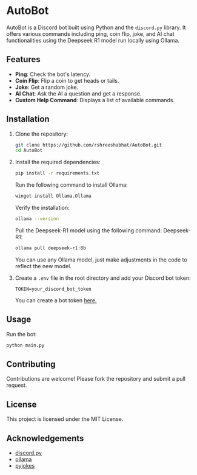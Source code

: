 # AutoBot

AutoBot is a Discord bot built using Python and the `discord.py` library. It offers various commands including ping, coin flip, joke, and AI chat functionalities using the Deepseek R1 model run locally using Ollama.

## Features

- **Ping**: Check the bot's latency.
- **Coin Flip**: Flip a coin to get heads or tails.
- **Joke**: Get a random joke.
- **AI Chat**: Ask the AI a question and get a response.
- **Custom Help Command**: Displays a list of available commands.

## Installation

1. Clone the repository:
    ```sh
    git clone https://github.com/rshreeshabhat/AutoBot.git
    cd AutoBot
    ```

2. Install the required dependencies:
    ```sh
    pip install -r requirements.txt
    ```
    
    Run the following command to install Ollama:
    ```sh
    winget install Ollama.Ollama
    ```

    Verify the installation:
    ```sh
    ollama --version
    ```

    Pull the Deepseek-R1 model using the following command:
    Deepseek-R1:
    ```sh
    ollama pull deepseek-r1:8b
    ```

    You can use any Ollama model, just make adjustments in the code to reflect the new model. 


3. Create a `.env` file in the root directory and add your Discord bot token:
    ```env
    TOKEN=your_discord_bot_token
    ```
    You can create a bot token [here.](https://discord.com/developers/docs/quick-start/getting-started)
## Usage

Run the bot:
```sh
python main.py
```

## Contributing

Contributions are welcome! Please fork the repository and submit a pull request.

## License

This project is licensed under the MIT License.

## Acknowledgements

- [discord.py](https://github.com/Rapptz/discord.py)
- [ollama](https://github.com/ollama/ollama)
- [pyjokes](https://github.com/pyjokes/pyjokes)

